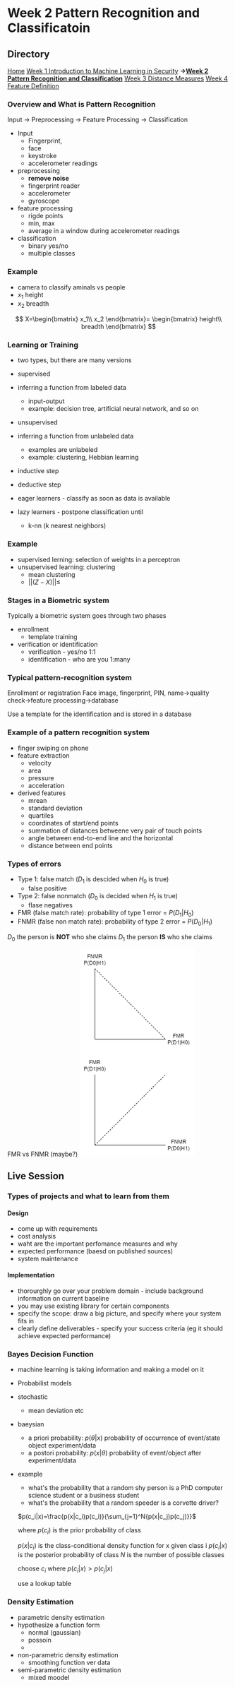 # Week 2 Pattern Recognition and Classificatoin

## Directory
[Home](/README.md#table-of-contents)
[Week 1 Introduction to Machine Learning in Security](/week1/README.md#week-1-introduction-to-machine-learning-in-security)
**&rarr;[Week 2 Pattern Recognition and Classification](/week2/README.md#week-2-pattern-recognition-and-classificatoin)**
[Week 3 Distance Measures](/week3/README.md#week-3-distance-measures)
[Week 4 Feature Definition](/week4/README.md#week-4-feature-definition)

### Overview and What is Pattern Recognition

Input &rarr; Preprocessing &rarr; Feature Processing &rarr; Classification

- Input
  - Fingerprint,
  - face
  - keystroke
  - accelerometer readings
- preprocessing
  - **remove noise**
  - fingerprint reader
  - accelerometer
  - gyroscope
- feature processing
  - rigde points
  - min, max
  - average in a window during accelerometer readings
- classification
  - binary yes/no
  - multiple classes

### Example

- camera to classify aminals vs people
- $x_1$ height
- $x_2$ breadth

$$
X=\begin{bmatrix}
x_1\\
x_2
\end{bmatrix}=
\begin{bmatrix}
height\\
breadth
\end{bmatrix}
$$

### Learning or Training
- two types, but there are many versions
- supervised
- inferring a function from labeled data
  - input-output
  - example: decision tree, artificial neural network, and so on
- unsupervised
- inferring a function from unlabeled data
  - examples are unlabeled
  - example: clustering, Hebbian learning

- inductive step
- deductive step

- eager learners - classify as soon as data is available
- lazy learners - postpone classification until 
  - k-nn (k nearest neighbors)

### Example

- supervised lerning: selection of weights in a perceptron
- unsupervised learning: clustering
  - mean clustering
  - $||(Z-X)||\leq$

### Stages in a Biometric system

Typically a biometric system goes through two phases
- enrollment
  - template training
- verification or identification
  - verification - yes/no 1:1
  - identification - who are you 1:many

### Typical pattern-recognition system 

Enrollment or registration
Face image, fingerprint, PIN, name&rarr;quality check&rarr;feature processing&rarr;database

Use a template for the identification and is stored in a database
### Example of a pattern recognition system

- finger swiping on phone
- feature extraction
  - velocity
  - area
  - pressure
  - acceleration
- derived features
  - mrean
  - standard deviation
  - quartiles
  - coordinates of start/end points
  - summation of diatances betweene very pair of touch points
  - angle between end-to-end line and the horizontal
  - distance between end points

### Types of errors
- Type 1: false match ($D_1$ is descided when $H_0$ is true)
  - false positive
- Type 2: false nonmatch ($D_0$ is decided when $H_1$ is true)
  - flase negatives
- FMR (false match rate): probability of type 1 error = $P(D_1|H_0)$
- FNMR (false non match rate): probability of type 2 error = $P(D_0|H_1)$

$D_0$ the person is **NOT** who she claims
$D_1$ the person **IS** who she claims

FMR vs FNMR (maybe?)
<img src='./images/FMR_FNRM.png'>

## Live Session


### Types of projects and what to learn from them
#### Design
- come up with requirements
- cost analysis
- waht are the important perfomance measures and why
- expected performance (baesd on published sources)
- system maintenance

#### Implementation
- thorourghly go over your problem domain - include background information on current baseline
- you may use existing library for certain components
- specify the scope: draw a big picture, and specify where your system fits in 
- clearly define deliverables - specify your success criteria (eg it should achieve expected performance)

### Bayes Decision Function
- machine learning is taking information and making a model on it
- Probabilist models

- stochastic 
  - mean deviation etc
- baeysian
  - a priori probability: $p(\theta{}|x)$ probability of occurrence of event/state object experiment/data
  - a postori probability: $p(x|\theta{})$ probability of event/object after experiment/data

- example 
  - what's the probability that a random shy person is a PhD computer science student or a business student
  - what's the probability that a random speeder is a corvette driver?

  $p(c_i|x)=\frac{p(x|c_i)p(c_i)}{\sum_{j=1}^N{p(x|c_j)p(c_j)}}$

  where $p(c_i)$ is the prior probability of class

  $p(x|c_i)$ is  the class-conditional density function for x given class i
  $p(c_i|x)$ is the posterior probability of class
  $N$ is the number of possible classes

  choose $c_i$ where $p(c_i|x)>p(c_j|x)$

  use a lookup table

### Density Estimation

- parametric density estimation
- hypothesize a function form 
  - normal (gaussian)
  - possoin
  - 
- non-parametric density estimation
  - smoothing function ver data
- semi-parametric density estimation
  - mixed moodel
